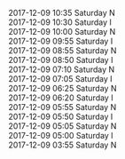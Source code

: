 2017-12-09 10:35 Saturday  N  
2017-12-09 10:30 Saturday  I  
2017-12-09 10:00 Saturday  N  
2017-12-09 09:55 Saturday  I  
2017-12-09 08:55 Saturday  N  
2017-12-09 08:50 Saturday  I  
2017-12-09 07:10 Saturday  N  
2017-12-09 07:05 Saturday  I  
2017-12-09 06:25 Saturday  N  
2017-12-09 06:20 Saturday  I  
2017-12-09 05:55 Saturday  N  
2017-12-09 05:50 Saturday  I  
2017-12-09 05:05 Saturday  N  
2017-12-09 05:00 Saturday  I  
2017-12-09 03:55 Saturday  N  
